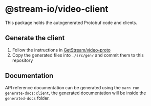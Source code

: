 # @stream-io/video-client

This package holds the autogenerated Protobuf code and clients.

## Generate the client

1. Follow the instructions in [GetStream/video-proto](https://github.com/getstream/video-proto)
2. Copy the generated files into `./src/gen/` and commit them to this repository

## Documentation

API reference documentation can be generated using the `yarn run generate-docs:client`, the generated documentation will be inside the `generated-docs` folder.

